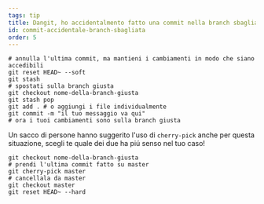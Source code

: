 ```yaml
---
tags: tip
title: Dangit, ho accidentalmento fatto una commit nella branch sbagliata!
id: commit-accidentale-branch-sbagliata
order: 5
---
```


```git
# annulla l'ultima commit, ma mantieni i cambiamenti in modo che siano accedibili
git reset HEAD~ --soft
git stash
# spostati sulla branch giusta 
git checkout nome-della-branch-giusta
git stash pop
git add . # o aggiungi i file individualmente
git commit -m "il tuo messaggio va qui"
# ora i tuoi cambiamenti sono sulla branch giusta
```

Un sacco di persone hanno suggerito l'uso di `cherry-pick` anche per questa situazione, scegli te quale dei due ha piú senso nel tuo caso!

```git
git checkout nome-della-branch-giusta
# prendi l'ultima commit fatto su master
git cherry-pick master
# cancellala da master
git checkout master
git reset HEAD~ --hard
```
